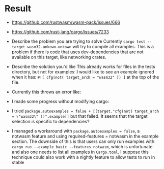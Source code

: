# Result

- https://github.com/rustwasm/wasm-pack/issues/666
- https://github.com/rust-lang/cargo/issues/7233


- Describe the problem you are trying to solve
Currently `cargo test --target wasm32-unkown-unkown` will try to compile all examples. This is a problem if there is code that uses dev-dependencies that are not available on this target, like networking crates.

- Describe the solution you'd like
This already works for files in the tests directory, but not for examples:
I would like to see an example ignored when it has: `#![ cfg(not( target_arch = "wasm32" )) ]` at the top of the file.

- Currently this throws an error like:

- I made some progress without modifying cargo:

- I tried `package.autoexamples = false + [[target."cfg(not( target_arch = \"wasm32\" ))".example]]` but that failed. It seems that the target selection is specific to dependencies?
 - I managed a workaround with `package.autoexamples = false`, a notwasm feature and using required-features = notwasm in the example section. The downside of this is that users can only run examples with: `cargo run --example basic --features notwasm`, which is unfortunate and also one needs to list all examples in `Cargo.toml`. I suppose this technique could also work with a nightly feature to allow tests to run in stable
